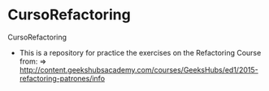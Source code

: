# CursoRefactoring
CursoRefactoring

 - This is a repository for practice the exercises on the Refactoring Course from:
 	=> http://content.geekshubsacademy.com/courses/GeeksHubs/ed1/2015-refactoring-patrones/info